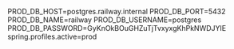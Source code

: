 
PROD_DB_HOST=postgres.railway.internal
PROD_DB_PORT=5432
PROD_DB_NAME=railway
PROD_DB_USERNAME=postgres
PROD_DB_PASSWORD=GyKnOkBOuGHZuTjTvxyxgKhPkNWDJYIE
spring.profiles.active=prod